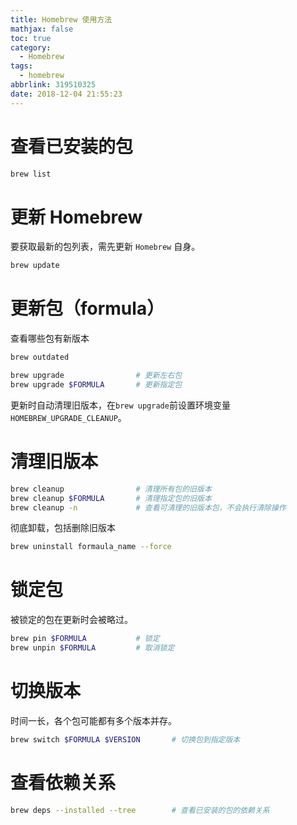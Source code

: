 ```yaml
---
title: Homebrew 使用方法
mathjax: false
toc: true
category:
  - Homebrew
tags:
  - homebrew
abbrlink: 319510325
date: 2018-12-04 21:55:23
---
```


# 查看已安装的包
```bash
brew list
```

# 更新 Homebrew
要获取最新的包列表，需先更新 `Homebrew` 自身。
```bash
brew update
```

# 更新包（formula）
查看哪些包有新版本
```bash
brew outdated

brew upgrade                # 更新左右包
brew upgrade $FORMULA       # 更新指定包
```
更新时自动清理旧版本，在`brew upgrade`前设置环境变量`HOMEBREW_UPGRADE_CLEANUP`。

# 清理旧版本
```bash
brew cleanup                # 清理所有包的旧版本
brew cleanup $FORMULA       # 清理指定包的旧版本
brew cleanup -n             # 查看可清理的旧版本包，不会执行清除操作
```
彻底卸载，包括删除旧版本
```bash
brew uninstall formaula_name --force
```

# 锁定包
被锁定的包在更新时会被略过。
```bash
brew pin $FORMULA           # 锁定
brew unpin $FORMULA         # 取消锁定
```

# 切换版本
时间一长，各个包可能都有多个版本并存。
```bash
brew switch $FORMULA $VERSION       # 切换包到指定版本
```

# 查看依赖关系
```bash
brew deps --installed --tree        # 查看已安装的包的依赖关系
```

